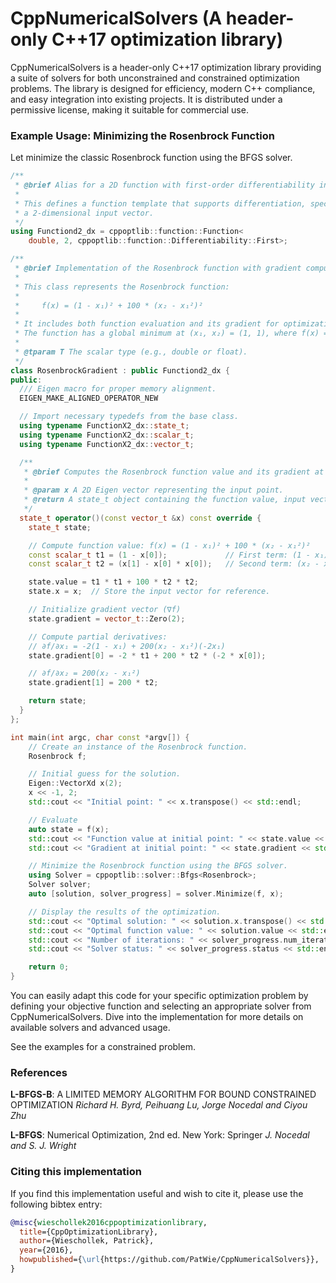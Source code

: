 # CppNumericalSolvers (A header-only C++17 optimization library)

CppNumericalSolvers is a header-only C++17 optimization library providing a
suite of solvers for both unconstrained and constrained optimization problems.
The library is designed for efficiency, modern C++ compliance, and easy
integration into existing projects. It is distributed under a permissive
license, making it suitable for commercial use.

### Example Usage: Minimizing the Rosenbrock Function

Let minimize the classic Rosenbrock function using the BFGS solver.

```cpp
/**
 * @brief Alias for a 2D function with first-order differentiability in cppoptlib.
 *
 * This defines a function template that supports differentiation, specialized for
 * a 2-dimensional input vector.
 */
using Functiond2_dx = cppoptlib::function::Function<
    double, 2, cppoptlib::function::Differentiability::First>;

/**
 * @brief Implementation of the Rosenbrock function with gradient computation.
 *
 * This class represents the Rosenbrock function:
 *
 *     f(x) = (1 - x₁)² + 100 * (x₂ - x₁²)²
 *
 * It includes both function evaluation and its gradient for optimization algorithms.
 * The function has a global minimum at (x₁, x₂) = (1, 1), where f(x) = 0.
 *
 * @tparam T The scalar type (e.g., double or float).
 */
class RosenbrockGradient : public Functiond2_dx {
public:
  /// Eigen macro for proper memory alignment.
  EIGEN_MAKE_ALIGNED_OPERATOR_NEW

  // Import necessary typedefs from the base class.
  using typename FunctionX2_dx::state_t;
  using typename FunctionX2_dx::scalar_t;
  using typename FunctionX2_dx::vector_t;

  /**
   * @brief Computes the Rosenbrock function value and its gradient at a given point.
   *
   * @param x A 2D Eigen vector representing the input point.
   * @return A state_t object containing the function value, input vector, and gradient.
   */
  state_t operator()(const vector_t &x) const override {
    state_t state;

    // Compute function value: f(x) = (1 - x₁)² + 100 * (x₂ - x₁²)²
    const scalar_t t1 = (1 - x[0]);             // First term: (1 - x₁)
    const scalar_t t2 = (x[1] - x[0] * x[0]);   // Second term: (x₂ - x₁²)

    state.value = t1 * t1 + 100 * t2 * t2;
    state.x = x;  // Store the input vector for reference.

    // Initialize gradient vector (∇f)
    state.gradient = vector_t::Zero(2);

    // Compute partial derivatives:
    // ∂f/∂x₁ = -2(1 - x₁) + 200(x₂ - x₁²)(-2x₁)
    state.gradient[0] = -2 * t1 + 200 * t2 * (-2 * x[0]);

    // ∂f/∂x₂ = 200(x₂ - x₁²)
    state.gradient[1] = 200 * t2;

    return state;
  }
};

int main(int argc, char const *argv[]) {
    // Create an instance of the Rosenbrock function.
    Rosenbrock f;

    // Initial guess for the solution.
    Eigen::VectorXd x(2);
    x << -1, 2;
    std::cout << "Initial point: " << x.transpose() << std::endl;

    // Evaluate
    auto state = f(x);
    std::cout << "Function value at initial point: " << state.value << std::endl;
    std::cout << "Gradient at initial point: " << state.gradient << std::endl;

    // Minimize the Rosenbrock function using the BFGS solver.
    using Solver = cppoptlib::solver::Bfgs<Rosenbrock>;
    Solver solver;
    auto [solution, solver_progress] = solver.Minimize(f, x);

    // Display the results of the optimization.
    std::cout << "Optimal solution: " << solution.x.transpose() << std::endl;
    std::cout << "Optimal function value: " << solution.value << std::endl;
    std::cout << "Number of iterations: " << solver_progress.num_iterations << std::endl;
    std::cout << "Solver status: " << solver_progress.status << std::endl;

    return 0;
}
```

You can easily adapt this code for your specific optimization problem by
defining your objective function and selecting an appropriate solver from
CppNumericalSolvers. Dive into the implementation for more details on available
solvers and advanced usage.


See the examples for a constrained problem.

### References

**L-BFGS-B**: A LIMITED MEMORY ALGORITHM FOR BOUND CONSTRAINED OPTIMIZATION
_Richard H. Byrd, Peihuang Lu, Jorge Nocedal and Ciyou Zhu_

**L-BFGS**: Numerical Optimization, 2nd ed. New York: Springer
_J. Nocedal and S. J. Wright_

### Citing this implementation

If you find this implementation useful and wish to cite it, please use the following bibtex entry:

```bibtex
@misc{wieschollek2016cppoptimizationlibrary,
  title={CppOptimizationLibrary},
  author={Wieschollek, Patrick},
  year={2016},
  howpublished={\url{https://github.com/PatWie/CppNumericalSolvers}},
}
```
